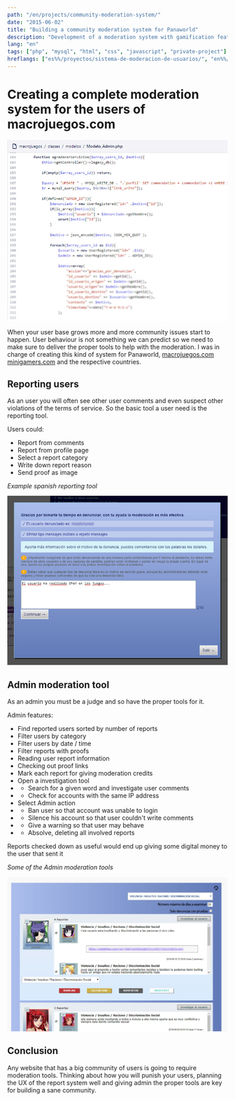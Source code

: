 ```yaml
---
path: "/en/projects/community-moderation-system/"
date: "2015-06-02"
title: "Building a community moderation system for Panaworld"
description: "Development of a moderation system with gamification features for macrojuegos.com"
lang: "en"
tags: ["php", "mysql", "html", "css", "javascript", "private-project"]
hreflangs: ["es%%/proyectos/sistema-de-moderacion-de-usuarios/", "en%%/en/projects/community-moderation-system/"]
---
```

# Creating a complete moderation system for the users of macrojuegos.com

![Moderation php code example](moderation-code-example.jpg)

When your user base grows more and more community issues start to happen. User behaviour is not something we can predict so we need to make sure to deliver the proper tools to help with the moderation. I was in charge of creating this kind of system for Panaworld, [macrojuegos.com](http://www.macrojuegos.com) [minigamers.com](http://www.minigamers.com) and the respective countries.

## Reporting users

As an user you will often see other user comments and even suspect other violations of the terms of service. So the basic tool a user need is the reporting tool.

Users could:

* Report from comments
* Report from profile page
* Select a report category
* Write down report reason
* Send proof as image

*Example spanish reporting tool*

![Reporting tool macrojuegos](report-form.jpg)

## Admin moderation tool

As an admin you must be a judge and so have the proper tools for it.

Admin features:

* Find reported users sorted by number of reports
* Filter users by category
* Filter users by date / time
* Filter reports with proofs
* Reading user report information
* Checking out proof links
* Mark each report for giving moderation credits
* Open a investigation tool
* * Search for a given word and investigate user comments
* * Check for accounts with the same IP address
* Select Admin action
* * Ban user so that account was unable to login
* * Silence his account so that user couldn't write comments
* * Give a warning so that user may behave
* * Absolve, deleting all involved reports

Reports checked down as useful would end up giving some digital money to the user that sent it

*Some of the Admin moderation tools*

![Moderation Panel](moderation-panel.jpg)

## Conclusion

Any website that has a big community of users is going to require moderation tools. Thinking about how you will punish your users, planning the UX of the report system well and giving admin the proper tools are key for building a sane community.
